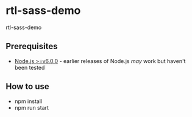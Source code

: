 rtl-sass-demo
==================

rtl-sass-demo

## Prerequisites

* [Node.js >=v6.0.0](https://nodejs.org) - earlier releases of Node.js *may* work but haven't been tested

## How to use

* npm install
* npm run start
